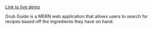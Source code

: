 [Link to live demo](https://lucky-fenglisu-5de387.netlify.app/)

Grub Guide is a MERN web application that allows users to search for recipes based off the ingredients they have on hand.